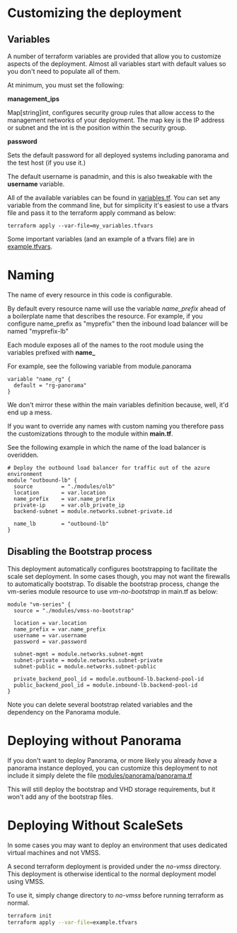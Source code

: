 # Customizing the deployment

## Variables
A number of terraform variables are provided that allow you to customize aspects of the deployment. Almost all variables
start with default values so you don't need to populate all of them. 

At minimum, you must set the following:

**management_ips**

Map[string]int, configures security group rules that allow access to the management networks of your
deployment. The map key is the IP address or subnet and the int is the position within the security group. 

**password**

Sets the default password for all deployed systems including panorama and the test host (if you use it.)

The default username is panadmin, and this is also tweakable with the **username** variable. 

All of the available variables can be found in [variables.tf](https://github.com/adambaumeister/azure-vmseries-terraform/blob/master/variables.tf).
You can set any variable from the command line, but for simplicity it's easiest to use a tfvars file and pass it to 
the terraform apply command as below:

```
terraform apply --var-file=my_variables.tfvars
```

Some important variables (and an example of a tfvars file) are in [example.tfvars](https://github.com/adambaumeister/azure-vmseries-terraform/blob/master/example.tfvars).

# Naming

The name of every resource in this code is configurable.

By default every resource name will use the variable *name_prefix* ahead of a boilerplate name that describes the resource.
For example, if you configure name_prefix as "myprefix" then the inbound load balancer will be named "myprefix-lb"

Each module exposes all of the names to the root module using the variables prefixed with **name_**

For example, see the following variable from module.panorama
```hcl
variable "name_rg" {
  default = "rg-panorama"
}
```
We don't mirror these within the main variables definition because, well, it'd end up a mess.

If you want to override any names with custom naming you therefore pass the customizations through to the module within
**main.tf**. 

See the following example in which the name of the load balancer is overidden. 

```hcl
# Deploy the outbound load balancer for traffic out of the azure environment
module "outbound-lb" {
  source         = "./modules/olb"
  location       = var.location
  name_prefix    = var.name_prefix
  private-ip     = var.olb_private_ip
  backend-subnet = module.networks.subnet-private.id
  
  name_lb        = "outbound-lb"
}
```

## Disabling the Bootstrap process

This deployment automatically configures bootstrapping to facilitate the scale set deployment. In some cases though, 
you may not want the firewalls to automatically bootstrap. To disable the bootstrap process, change the vm-series module resource
to use *vm-no-bootstrap* in main.tf as below:

```
module "vm-series" {
  source = "./modules/vmss-no-bootstrap"

  location = var.location
  name_prefix = var.name_prefix
  username = var.username
  password = var.password

  subnet-mgmt = module.networks.subnet-mgmt
  subnet-private = module.networks.subnet-private
  subnet-public = module.networks.subnet-public
  
  private_backend_pool_id = module.outbound-lb.backend-pool-id
  public_backend_pool_id = module.inbound-lb.backend-pool-id
}
```
Note you can delete several bootstrap related variables and the dependency on the Panorama module.

# Deploying without Panorama

If you don't want to deploy Panorama, or more likely you already *have* a panorama instance deployed, you can customize
this deployment to not include it simply delete the file [modules/panorama/panorama.tf](https://github.com/adambaumeister/azure-vmseries-terraform/blob/master/modules/panorama/panorama.tf)

This will still deploy the bootstrap and VHD storage requirements, but it won't add any of the bootstrap files.

# Deploying Without ScaleSets
In some cases you may want to deploy an environment that uses dedicated virtual machines and not VMSS. 

A second terraform deployment is provided under the *no-vmss* directory. This deployment is otherwise identical to the 
normal deployment model using VMSS. 

To use it, simply change directory to *no-vmss* before running terraform as normal.
```bash
terraform init
terraform apply --var-file=example.tfvars
```
